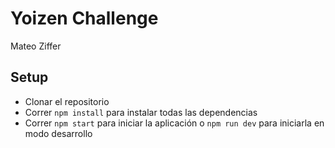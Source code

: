 # Yoizen Challenge

Mateo Ziffer

## Setup

-   Clonar el repositorio
-   Correr `npm install` para instalar todas las dependencias
-   Correr `npm start` para iniciar la aplicación o `npm run dev` para iniciarla en modo desarrollo

